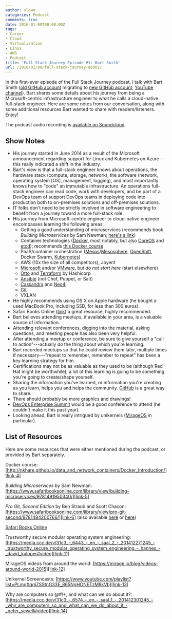 ```yaml
---
author: slowe
categories: Podcast
comments: true
date: 2016-01-08T00:00:00Z
tags:
- Career
- Cloud
- Virtualization
- Linux
- AWS
- Podcast
title: 'Full Stack Journey Episode #1: Bart Smith'
url: /2016/01/08/full-stack-journey-ep001/
---
```


In this first-ever episode of the Full Stack Journey podcast, I talk with Bart Smith ([old GitHub account][link-1] migrating to [new GitHub account][link-2], [YouTube channel][link-3]). Bart shares some details about his journey from being a Microsoft-centric infrastructure engineer to what he calls a cloud-native full-stack engineer. Here are some notes from our conversation, along with some additional resources Bart wanted to share with readers/listeners. Enjoy!

The podcast audio recording is [available on Soundcloud][link-32].

## Show Notes

* His journey started in June 2014 as a result of the Microsoft announcement regarding support for Linux and Kubernetes on Azure---this really indicated a shift in the industry.
* Bart's view is that a full-stack engineer knows about operations, the hardware stack (compute, storage, network), the software (network, operating system [OS], management, logging), and most importantly knows how to "code" an immutable infrastructure. An operations full-stack engineer can read code, work with developers, and be part of a DevOps team of support DevOps teams in deploying code into production both to on-premises solutions and off-premises solutions.
* IT folks don't need to be strictly involved in software engineering to benefit from a journey toward a more full-stack role.
* His journey from Microsoft-centric engineer to cloud-native engineer encompasses learning the following areas:
    * Getting a good understanding of microservices (recommends book _Building Microservices_ by Sam Newman; [here's a link][link-5])
    * Container technologies ([Docker][link-15], most notably, but also [CoreOS][link-16] and [etcd][link-17]); recommends [this Docker course][link-4]
    * PaaS/container orchestration ([Mesos][link-18]/[Mesosphere][link-19], [OpenShift][link-20], Docker Swarm, [Kubernetes][link-21])
    * AWS (10x the size of all competitors), Joyent
    * [Microsoft][link-29] and/or [VMware][link-30], but _do not start here_ (start elsewhere)
    * [Otto][link-22] and [Terraform][link-23] by Hashicorp
    * [Ansible][link-26] (not Chef, Puppet, or Salt)
    * [Cassandra][link-24] and [Neo4j][link-25]
    * [Git][link-27]
    * VXLAN
* He highly recommends using OS X on Apple hardware (he bought a used MacBook Pro, including SSD, for less than 300 euros).
* Safari Books Online ([link][link-9]) a great resource, highly recommended.
* Bart believes attending meetups, if available in your area, is a valuable source of information.
* Attending relevant conferences, digging into the material, asking questions, and meeting people has also been very helpful.
* After attending a meetup or conference, be sure to give yourself a "call to action"---actually _do_ the thing about which you're learning.
* Bart recorded meetups so that he could review them later, multiple times if necessary---"repeat to remember, remember to repeat" has been a key learning strategy for him.
* Certifications may not be as valuable as they used to be (although Red Hat might be worthwhile); a lot of this learning is going to be something you're going to create/shape yourself.
* Sharing the information you've learned, or information you're creating as you learn, helps you and helps the community. [GitHub][link-28] is a great way to share.
* There should probably be more graphics and drawings!
* [DevOps Enterprise Summit][link-31] would be a good conference to attend (he couldn't make it this past year).
* Looking ahead, Bart is really intrigued by unikernels ([MirageOS][link-10] in particular).

## List of Resources

Here are some resources that were either mentioned during the podcast, or provided by Bart separately.

Docker course: [http://nkhare.github.io/data_and_network_containers/Docker_Introduction/][link-4]

_Building Microservices_ by Sam Newman: [https://www.safaribooksonline.com/library/view/building-microservices/9781491950340/][link-5]

_Pro Git, Second Edition_ by Ben Straub and Scott Chacon: [https://www.safaribooksonline.com/library/view/pro-git-second/9781484200766/][link-6] (also available [here][link-7] or [here][link-8])

[Safari Books Online][link-9]

Trustworthy secure modular operating system engineering: [https://media.ccc.de/v/31c3_-_6443_-_en_-_saal_2_-_201412271245_-_trustworthy_secure_modular_operating_system_engineering_-_hannes_-_david_kaloper#video][link-11]

MirageOS videos from around the world: [https://mirage.io/blog/videos-around-world-2015][link-12]

Unikernel Screencasts: [https://www.youtube.com/playlist?list=PLmqXqqjZSStnG33E_865NgHONETzM8kVb][link-13]

Why are computers so @#!\*, and what can we do about it?: [https://media.ccc.de/v/31c3_-_6574_-_en_-_saal_1_-_201412301245_-_why_are_computers_so_and_what_can_we_do_about_it_-_peter_sewell#video][link-14]

[link-1]: https://github.com/smartbitnl
[link-2]: https://github.com/smartbit
[link-3]: https://www.youtube.com/user/TheSmartbit
[link-4]: http://nkhare.github.io/data_and_network_containers/Docker_Introduction/
[link-5]: https://www.safaribooksonline.com/library/view/building-microservices/9781491950340/
[link-6]: https://www.safaribooksonline.com/library/view/pro-git-second/9781484200766/
[link-7]: https://git-scm.com/book/en/v2
[link-8]: https://progit.org
[link-9]: https://www.safaribooksonline.com
[link-10]: https://mirage.io
[link-11]: https://media.ccc.de/v/31c3_-_6443_-_en_-_saal_2_-_201412271245_-_trustworthy_secure_modular_operating_system_engineering_-_hannes_-_david_kaloper#video
[link-12]: https://mirage.io/blog/videos-around-world-2015
[link-13]: https://www.youtube.com/playlist?list=PLmqXqqjZSStnG33E_865NgHONETzM8kVb
[link-14]: https://media.ccc.de/v/31c3_-_6574_-_en_-_saal_1_-_201412301245_-_why_are_computers_so_and_what_can_we_do_about_it_-_peter_sewell#video
[link-15]: http://www.docker.com/
[link-16]: https://coreos.com/
[link-17]: https://github.com/coreos/etcd
[link-18]: https://mesos.apache.org/
[link-19]: https://mesosphere.com/
[link-20]: https://openshift.com/
[link-21]: http://kubernetes.io/
[link-22]: https://www.ottoproject.io/
[link-23]: https://terraform.io/
[link-24]: https://cassandra.apache.org/
[link-25]: http://neo4j.com/
[link-26]: http://www.ansible.com/
[link-27]: https://git-scm.com/
[link-28]: https://github.com
[link-29]: http://www.microsoft.com/en-us/
[link-30]: http://www.vmware.com/
[link-31]: http://devopsenterprise.io
[link-32]: https://soundcloud.com/fullstackjourney/full-stack-journey-episode-001
